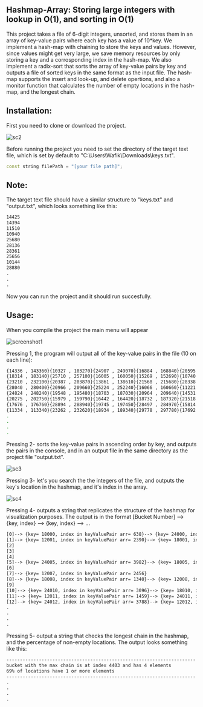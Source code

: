 ## Hashmap-Array: Storing large integers with lookup in O(1), and sorting in O(1) 
This project takes a file of 6-digit integers, unsorted, and stores them in an array of key-value
pairs where each key has a value of 10*key. We implement a hash-map with chaining to store the keys and values.
However, since values might get very large, we save memory resources by only storing a key and a corrosponding
index in the hash-map. We also implement a radix-sort that sorts the array of key-value pairs by key and outputs
a file of sorted keys in the same format as the input file. The hash-map supports the insert and look-up, and delete
opertions, and also a monitor function that calculates the number of empty locations in the hash-map, and the 
longest chain.

## Installation:
First you need to clone or download the project.

![sc2](https://user-images.githubusercontent.com/73697128/202071025-59a22098-512d-4b55-ab96-a97787ebf66f.jpg)

Before running the project you need to set the directory of the target text file, which is set by default to "C:\\Users\\Wafik\\Downloads\\keys.txt".
```c++
const string filePath = "[your file path]";
```
## Note:
The target text file should have a similar structure to "keys.txt" and "output.txt", which looks something like this:
```txt
14425
14394
11510
10940
25680
28136
28361
25656
10144
28880
.
.
.
```
Now you can run the project and it should run succesfully.
## Usage:
When you compile the project the main menu will appear

![screenshot1](https://user-images.githubusercontent.com/73697128/202068215-7f3121a2-6401-4020-a65c-36a6b8009adc.jpg)

Pressing 1, the program will output all of the key-value pairs in the file (10 on each line):

```bash
{14336 , 143360}{10327 , 103270}{24907 , 249070}{16884 , 168840}{20595 , 205950}{25105 , 251050}{10503 , 105030}{25076 , 250760}{15681 , 156810}{29143 , 291430}
{18314 , 183140}{25710 , 257100}{16005 , 160050}{15269 , 152690}{10740 , 107400}{12454 , 124540}{16855 , 168550}{20365 , 203650}{23226 , 232260}{27938 , 279380}
{23210 , 232100}{20387 , 203870}{13861 , 138610}{21568 , 215680}{28338 , 283380}{21516 , 215160}{10915 , 109150}{12293 , 122930}{22401 , 224010}{17089 , 170890}
{28040 , 280400}{20966 , 209660}{25224 , 252240}{16066 , 160660}{11221 , 112210}{29003 , 290030}{29949 , 299490}{15076 , 150760}{17764 , 177640}{16494 , 164940}
{24824 , 248240}{19548 , 195480}{18703 , 187030}{20964 , 209640}{14531 , 145310}{17460 , 174600}{25635 , 256350}{12353 , 123530}{26141 , 261410}{21351 , 213510}
{20275 , 202750}{15979 , 159790}{16442 , 164420}{18732 , 187320}{21518 , 215180}{10567 , 105670}{24924 , 249240}{25030 , 250300}{14555 , 145550}{10789 , 107890}
{17676 , 176760}{28894 , 288940}{19745 , 197450}{28497 , 284970}{15814 , 158140}{24575 , 245750}{20357 , 203570}{22882 , 228820}{16688 , 166880}{16117 , 161170}
{11334 , 113340}{23262 , 232620}{18934 , 189340}{29778 , 297780}{17692 , 176920}{10986 , 109860}{24433 , 244330}{18320 , 183200}{20891 , 208910}{24733 , 247330}
.
.
.
.
```
Pressing 2- sorts the key-value pairs in ascending order by key, and outputs the pairs in the console, and in an output file in the same directory as the project file
"output.txt".

![sc3](https://user-images.githubusercontent.com/73697128/202071337-45f76c35-0c8d-4589-a561-ca7a6d5d5b12.jpg)

Pressing 3- let's you search the the integers of the file, and outputs the key's location in the hashmap, and it's index in the array.

![sc4](https://user-images.githubusercontent.com/73697128/202071689-42d490bb-01e1-42ce-8779-94136a68ba7d.jpg)

Pressing 4- outputs a string that replicates the structure of the hashmap for visualization purposes. The output is in the format
[Bucket Number] --> {key, index} --> {key, index} --> ...

```txt
[0]--> {key= 18000, index in keyValuePair arr= 638}--> {key= 24000, index in keyValuePair arr= 3170}
[1]--> {key= 12001, index in keyValuePair arr= 2390}--> {key= 18001, index in keyValuePair arr= 3269}
[2]
[3]
[4]
[5]--> {key= 24005, index in keyValuePair arr= 3982}--> {key= 18005, index in keyValuePair arr= 5926}
[6]
[7]--> {key= 12007, index in keyValuePair arr= 2456}
[8]--> {key= 18008, index in keyValuePair arr= 1340}--> {key= 12008, index in keyValuePair arr= 5172}
[9]
[10]--> {key= 24010, index in keyValuePair arr= 3096}--> {key= 18010, index in keyValuePair arr= 5397}
[11]--> {key= 12011, index in keyValuePair arr= 1459}--> {key= 24011, index in keyValuePair arr= 5730}
[12]--> {key= 24012, index in keyValuePair arr= 3788}--> {key= 12012, index in keyValuePair arr= 4955}
.
.
.
.
```
Pressing 5- output a string that checks the longest chain in the hashmap, and the percentage of non-empty locations. The output looks something like this:
```txt
----------------------------------------------------------------------
bucket with the max chain is at index 4403 and has 4 elements         |
69% of locations have 1 or more elements                              |
----------------------------------------------------------------------
.
.
.
.
```



